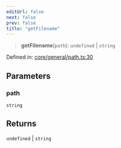 ```yaml
---
editUrl: false
next: false
prev: false
title: "getFilename"
---
```


> **getFilename**(`path`): `undefined` \| `string`

Defined in: [core/general/path.ts:30](https://github.com/datisthq/dpkit/blob/5891634de8175d14853313e208ffbae144fd78eb/core/general/path.ts#L30)

## Parameters

### path

`string`

## Returns

`undefined` \| `string`
